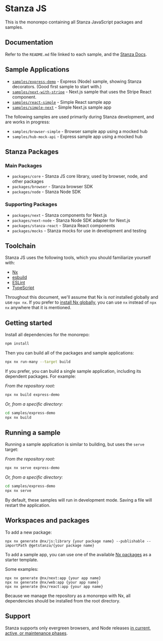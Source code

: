 # Stanza JS

This is the monorepo containing all Stanza JavaScript packages and samples.

## Documentation

Refer to the `README.md` file linked to each sample, and the [Stanza Docs](https://stanza-docs-git-main-stanza.vercel.app/).

## Sample Applications

- [`samples/express-demo`](./samples/express-demo/README.md) - Express (Node) sample, showing Stanza decorators.  (Good first sample to start with.)
- [`samples/next-with-stripe`](./samples/next-with-stripe/README.md) - Next.js sample that uses the Stripe React component.
- [`samples/react-simple`](./samples/react-simple/README.md) - Simple React sample app
- [`samples/simple-next`](./samples/simple-next/README.md) - Simple Next.js sample app

The following samples are used primarily during Stanza development, and are works in progress:

- `samples/browser-simple` - Browser sample app using a mocked hub
- `samples/hub-mock-api` - Express sample app using a mocked hub

## Stanza Packages

### Main Packages

- `packages/core` - Stanza JS core library, used by browser, node, and other packages
- `packages/browser` - Stanza browser SDK
- `packages/node` - Stanza Node SDK

### Supporting Packages

- `packages/next` - Stanza components for Next.js
- `packages/next-node` - Stanza Node SDK adapter for Next.js
- `packages/stanza-react` - Stanza React components
- `packages/mocks` - Stanza mocks for use in development and testing

## Toolchain

Stanza JS uses the following tools, which you should familiarize yourself with:
- [Nx](https://nx.dev/)
- [esbuild](https://esbuild.github.io/)
- [ESLint](https://eslint.org/)
- [TypeScript](https://www.typescriptlang.org/)

Throughout this document, we'll assume that Nx is _not_ installed globally and use `npx nx`.
If you prefer to [install Nx globally](https://nx.dev/getting-started/installation#installing-nx-globally),
you can use `nx` instead of `npx nx` anywhere that it is mentioned.

## Getting started

Install all dependencies for the monorepo:

```sh
npm install
```

Then you can build all of the packages and sample applications:

```sh
npx nx run-many --target build
```

If you prefer, you can build a single sample application, including its dependent packages. For example:

_From the repository root:_

```sh
npx nx build express-demo
```

_Or, from a specific directory:_

```sh
cd samples/express-demo
npx nx build
```

## Running a sample

Running a sample application is similar to building, but uses the `serve` target:

_From the repository root:_

```sh
npx nx serve express-demo
```

_Or, from a specific directory:_

```sh
cd samples/express-demo
npx nx serve
```

By default, these samples will run in development mode.  Saving a file will restart the application.

## Workspaces and packages

To add a new package:

```shell
npx nx generate @nx/js:library {your package name} --publishable --importPath @getstanza/{your package name}
```

To add a sample app, you can use one of the available [Nx packages](https://nx.dev/packages) as a starter template.

Some examples:

```shell
npx nx generate @nx/next:app {your app name}
npx nx generate @nx/web:app {your app name}
npx nx generate @nx/react:app {your app name}
```

Because we manage the repository as a monorepo with Nx, all dependencies should be installed from the root directory.

## Support

Stanza supports only evergreen browsers, and Node releases [in current, active, or maintenance phases](https://github.com/nodejs/release#release-schedule).
